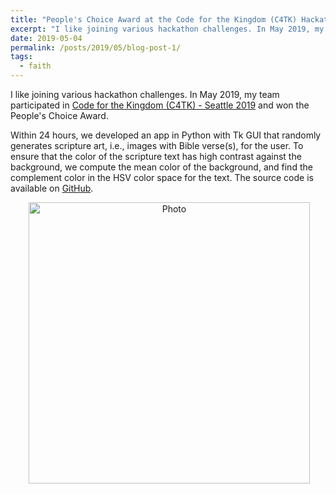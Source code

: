 ```yaml
---
title: "People's Choice Award at the Code for the Kingdom (C4TK) Hackathon"
excerpt: "I like joining various hackathon challenges. In May 2019, my team participated in Code for the Kingdom (C4TK) - Seattle 2019 and won the People's Choice Award."
date: 2019-05-04
permalink: /posts/2019/05/blog-post-1/
tags:
  - faith
---
```


I like joining various hackathon challenges. In May 2019, my team participated in [Code for the Kingdom (C4TK) - Seattle 2019](https://codeforthekingdom.org/seattle-hackathon-2019.html) and won the People's Choice Award. 

Within 24 hours, we developed an app in Python with Tk GUI that randomly generates scripture art, i.e., images with Bible verse(s), for the user. To ensure that the color of the scripture text has high contrast against the background, we compute the mean color of the background, and find the complement color in the HSV color space for the text. The source code is available on [GitHub](https://github.com/blackmacy/Scripture_Art). 

<p align="center">
  <img src="https://zhengthomastang.github.io/images/C4TK_photo.jpg?raw=true" alt="Photo" style="width: 450px;"/> 
</p>

